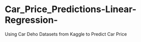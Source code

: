 # Car_Price_Predictions-Linear-Regression-
Using Car Deho Datasets  from Kaggle to Predict Car Price 

